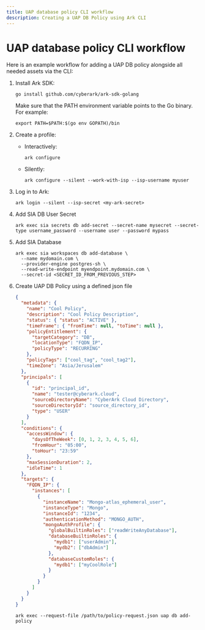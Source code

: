```yaml
---
title: UAP database policy CLI workflow
description: Creating a UAP DB Policy using Ark CLI
---
```


# UAP database policy CLI workflow
Here is an example workflow for adding a UAP DB policy alongside all needed assets via the CLI:

1. Install Ark SDK:
   ```shell linenums="0"
   go install github.com/cyberark/ark-sdk-golang
   ```
   Make sure that the PATH environment variable points to the Go binary. For example:
   ```shell linenums="0"
   export PATH=$PATH:$(go env GOPATH)/bin
   ```
1. Create a profile:
    * Interactively:
        ```shell linenums="0"
        ark configure
        ```
    * Silently:
        ```shell linenums="0"
        ark configure --silent --work-with-isp --isp-username myuser
        ```
1. Log in to Ark:
    ```shell linenums="0"
    ark login --silent --isp-secret <my-ark-secret>
    ```
1. Add SIA DB User Secret
    ```shell
    ark exec sia secrets db add-secret --secret-name mysecret --secret-type username_password --username user --password mypass
    ```
1. Add SIA Database
    ```shell
    ark exec sia workspaces db add-database \
      --name mydomain.com \
      --provider-engine postgres-sh \
      --read-write-endpoint myendpoint.mydomain.com \
      --secret-id <SECRET_ID_FROM_PREVIOUS_STEP>
    ```
1. Create UAP DB Policy using a defined json file
    ```json
    {
      "metadata": {
        "name": "Cool Policy",
        "description": "Cool Policy Description",
        "status": { "status": "ACTIVE" },
        "timeFrame": { "fromTime": null, "toTime": null },
        "policyEntitlement": {
          "targetCategory": "DB",
          "locationType": "FQDN_IP",
          "policyType": "RECURRING"
        },
        "policyTags": ["cool_tag", "cool_tag2"],
        "timeZone": "Asia/Jerusalem"
      },
      "principals": [
        {
          "id": "principal_id",
          "name": "tester@cyberark.cloud",
          "sourceDirectoryName": "CyberArk Cloud Directory",
          "sourceDirectoryId": "source_directory_id",
          "type": "USER"
        }
      ],
      "conditions": {
        "accessWindow": {
          "daysOfTheWeek": [0, 1, 2, 3, 4, 5, 6],
          "fromHour": "05:00",
          "toHour": "23:59"
        },
        "maxSessionDuration": 2,
        "idleTime": 1
      },
      "targets": {
        "FQDN_IP": {
          "instances": [
            {
              "instanceName": "Mongo-atlas_ephemeral_user",
              "instanceType": "Mongo",
              "instanceId": "1234",
              "authenticationMethod": "MONGO_AUTH",
              "mongoAuthProfile": {
                "globalBuiltinRoles": ["readWriteAnyDatabase"],
                "databaseBuiltinRoles": {
                  "mydb1": ["userAdmin"],
                  "mydb2": ["dbAdmin"]
                },
                "databaseCustomRoles": {
                  "mydb1": ["myCoolRole"]
                }
              }
            }
          ]
        }
      }
    }
    ```

    ```shell
    ark exec --request-file /path/to/policy-request.json uap db add-policy
    ```
